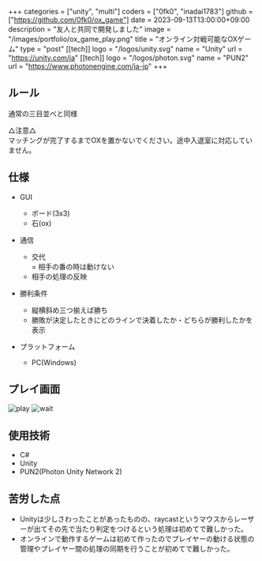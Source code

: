 +++
categories = ["unity", "multi"]
coders = ["0fk0", "inadai1783"]
github = ["https://github.com/0fk0/ox_game"]
date = 2023-09-13T13:00:00+09:00
description = "友人と共同で開発しました"
image = "/images/portfolio/ox_game_play.png"
title = "オンライン対戦可能なOXゲーム"
type = "post"
[[tech]]
logo = "/logos/unity.svg"
name = "Unity"
url = "https://unity.com/ja"
[[tech]]
logo = "/logos/photon.svg"
name = "PUN2"
url = "https://www.photonengine.com/ja-jp"
+++
## ルール
通常の三目並べと同様  

△注意△  
マッチングが完了するまでOXを置かないでください。途中入退室に対応していません。

## 仕様
- GUI  
    - ボード(3x3)  
    - 石(ox)
- 通信  
    - 交代  
    = 相手の番の時は動けない
    - 相手の処理の反映  
- 勝利条件  
    - 縦横斜め三つ揃えば勝ち
    - 勝敗が決定したときにどのラインで決着したか・どちらが勝利したかを表示

- プラットフォーム  
    - PC(Windows)

## プレイ画面
![play](/images/portfolio/ox_game_play.png)
![wait](/images/portfolio/ox_game_wait.png)

## 使用技術
- C#
- Unity
- PUN2(Photon Unity Network 2)

## 苦労した点
- Unityは少しさわったことがあったものの、raycastというマウスからレーザーが出てその先で当たり判定をつけるという処理は初めてで難しかった。
- オンラインで動作するゲームは初めて作ったのでプレイヤーの動ける状態の管理やプレイヤー間の処理の同期を行うことが初めてで難しかった。